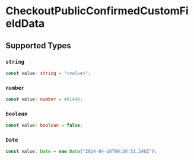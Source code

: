 # CheckoutPublicConfirmedCustomFieldData


## Supported Types

### `string`

```typescript
const value: string = "<value>";
```

### `number`

```typescript
const value: number = 491440;
```

### `boolean`

```typescript
const value: boolean = false;
```

### `Date`

```typescript
const value: Date = new Date("2024-04-10T09:26:51.246Z");
```

